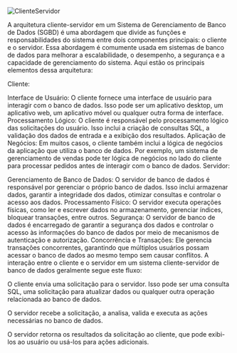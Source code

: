 ![ClienteServidor](https://github.com/johnoffice68/cliente-servidor/assets/138720297/5691a0fd-2963-4585-bc30-5296e9c713e3)


A arquitetura cliente-servidor em um Sistema de Gerenciamento de Banco de Dados (SGBD) é uma abordagem que divide as funções e responsabilidades do sistema entre dois componentes principais: o cliente e o servidor. Essa abordagem é comumente usada em sistemas de banco de dados para melhorar a escalabilidade, o desempenho, a segurança e a capacidade de gerenciamento do sistema. Aqui estão os principais elementos dessa arquitetura:



Cliente:

Interface de Usuário: O cliente fornece uma interface de usuário para interagir com o banco de dados. Isso pode ser um aplicativo desktop, um aplicativo web, um aplicativo móvel ou qualquer outra forma de interface.
Processamento Lógico: O cliente é responsável pelo processamento lógico das solicitações do usuário. Isso inclui a criação de consultas SQL, a validação dos dados de entrada e a exibição dos resultados.
Aplicação de Negócios: Em muitos casos, o cliente também inclui a lógica de negócios da aplicação que utiliza o banco de dados. Por exemplo, um sistema de gerenciamento de vendas pode ter lógica de negócios no lado do cliente para processar pedidos antes de interagir com o banco de dados.
Servidor:

Gerenciamento de Banco de Dados: O servidor de banco de dados é responsável por gerenciar o próprio banco de dados. Isso inclui armazenar dados, garantir a integridade dos dados, otimizar consultas e controlar o acesso aos dados.
Processamento Físico: O servidor executa operações físicas, como ler e escrever dados no armazenamento, gerenciar índices, bloquear transações, entre outros.
Segurança: O servidor de banco de dados é encarregado de garantir a segurança dos dados e controlar o acesso às informações do banco de dados por meio de mecanismos de autenticação e autorização.
Concorrência e Transações: Ele gerencia transações concorrentes, garantindo que múltiplos usuários possam acessar o banco de dados ao mesmo tempo sem causar conflitos.
A interação entre o cliente e o servidor em um sistema cliente-servidor de banco de dados geralmente segue este fluxo:

O cliente envia uma solicitação para o servidor. Isso pode ser uma consulta SQL, uma solicitação para atualizar dados ou qualquer outra operação relacionada ao banco de dados.

O servidor recebe a solicitação, a analisa, valida e executa as ações necessárias no banco de dados.

O servidor retorna os resultados da solicitação ao cliente, que pode exibi-los ao usuário ou usá-los para ações adicionais.

